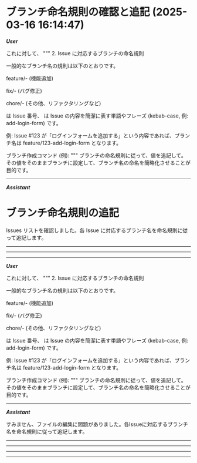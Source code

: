 <!-- Generated by SpecStory -->

# ブランチ命名規則の確認と追記 (2025-03-16 16:14:47)

_**User**_

これに対して、
​"""
2. Issue に対応するブランチの命名規則

一般的なブランチ名の規則は以下のとおりです。

feature/<issue-number>-<short-description> (機能追加)

fix/<issue-number>-<short-description> (バグ修正)

chore/<issue-number>-<short-description> (その他、リファクタリングなど)

<issue-number> は Issue 番号、<short-description> は Issue の内容を簡潔に表す単語やフレーズ (kebab-case, 例: add-login-form) です。

例: Issue #123 が「ログインフォームを追加する」という内容であれば、ブランチ名は feature/123-add-login-form となります。

ブランチ作成コマンド (例):
"""
ブランチの命名規則に従って、値を追記して。
その値をそのままブランチに設定して、ブランチ名の命名を簡略化させることが目的です。

---

_**Assistant**_

# ブランチ命名規則の追記

Issues リストを確認しました。各 Issue に対応するブランチ名を命名規則に従って追記します。

---



---



---

_**User**_

これに対して、
​"""
2. Issue に対応するブランチの命名規則

一般的なブランチ名の規則は以下のとおりです。

feature/<issue-number>-<short-description> (機能追加)

fix/<issue-number>-<short-description> (バグ修正)

chore/<issue-number>-<short-description> (その他、リファクタリングなど)

<issue-number> は Issue 番号、<short-description> は Issue の内容を簡潔に表す単語やフレーズ (kebab-case, 例: add-login-form) です。

例: Issue #123 が「ログインフォームを追加する」という内容であれば、ブランチ名は feature/123-add-login-form となります。

ブランチ作成コマンド (例):
"""
ブランチの命名規則に従って、値を追記して。
その値をそのままブランチに設定して、ブランチ名の命名を簡略化させることが目的です。

---

_**Assistant**_

すみません、ファイルの編集に問題がありました。各Issueに対応するブランチ名を命名規則に従って追記します。

---



---



---



---

